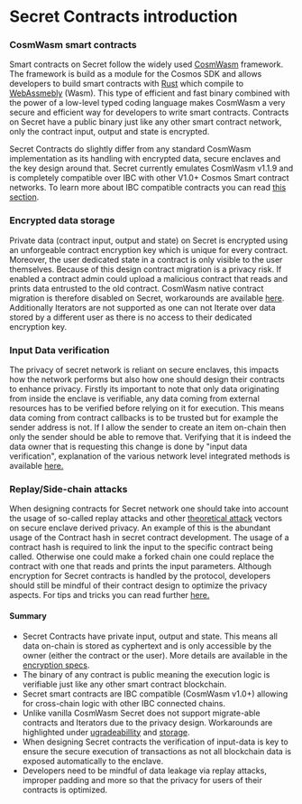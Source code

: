 # Secret Contracts introduction

### CosmWasm smart contracts

Smart contracts on Secret follow the widely used [CosmWasm](https://book.cosmwasm.com/) framework. The framework is build as a module for the Cosmos SDK and allows developers to build smart contracts with [Rust](https://doc.rust-lang.org/book/) which compile to [WebAssmebly](https://webassembly.org/) (Wasm). This type of efficient and fast binary combined with the power of a low-level typed coding language makes CosmWasm a very secure and efficient way for developers to write smart contracts. Contracts on Secret have a public binary just like any other smart contract network, only the contract input, output and state is encrypted.

Secret Contracts do slightly differ from any standard CosmWasm implementation as its handling with encrypted data, secure enclaves and the key design around that. Secret currently emulates CosmWasm v1.1.9 and is completely compatible over IBC with other V1.0+ Cosmos Smart contract networks. To learn more about IBC compatible contracts you can read [this section](broken-reference).

### Encrypted data storage

Private data (contract input, output and state) on Secret is encrypted using an unforgeable contract encryption key which is unique for every contract. Moreover, the user dedicated state in a contract is only visible to the user themselves. Because of this design contract migration is a privacy risk. If enabled a contract admin could upload a malicious contract that reads and prints data entrusted to the old contract. CosmWasm native contract migration is therefore disabled on Secret, workarounds are available [here](../development-concepts/contract-migration.md). Additionally Iterators are not supported as one can not Iterate over data stored by a different user as there is no access to their dedicated encryption key.&#x20;

### Input Data verification

The privacy of secret network is reliant on secure enclaves, this impacts how the network performs but also how one should design their contracts to enhance privacy. Firstly its important to note that only data originating from inside the enclave is verifiable, any data coming from external resources has to be verified before relying on it for execution. This means data coming from contract callbacks is to be trusted but for example the sender address is not. If I allow the sender to create an item on-chain then only the sender should be able to remove that. Verifying that it is indeed the data owner that is requesting this change is done by "input data verification", explanation of the various network level integrated methods is available [here.](../../overview-ecosystem-and-technology/techstack/privacy-technology/private-computation-and-consensus-flow/secret-contracts.md)

### Replay/Side-chain attacks

When designing contracts for Secret network one should take into account the usage of so-called replay attacks and other [theoretical attack](../../overview-ecosystem-and-technology/techstack/privacy-technology/theoretical-attacks.md) vectors on secure enclave derived privacy. An example of this is the abundant usage of the Contract hash in secret contract development. The usage of a contract hash is required to link the input to the specific contract being called. Otherwise one could make a forked chain one could replace the contract with one that reads and prints the input parameters. Although encryption for Secret contracts is handled by the protocol, developers should still be mindful of their contract design to optimize the privacy aspects. For tips and tricks you can read further [here.](broken-reference)

#### Summary

* Secret Contracts have private input, output and state. This means all data on-chain is stored as cyphertext and is only accessible by the owner (either the contract or the user). More details are available in the [encryption specs](../../overview-ecosystem-and-technology/techstack/privacy-technology/encryption-key-management/contract-state-encryption.md).
* The binary of any contract is public meaning the execution logic is verifiable just like any other smart contract blockchain.
* Secret smart contracts are IBC compatible (CosmWasm v1.0+) allowing for cross-chain logic with other IBC connected chains.
* Unlike vanilla CosmWasm Secret does not support migrate-able contracts and Iterators due to the privacy design. Workarounds are highlighted under [ugradeabillity](../development-concepts/contract-migration.md) and [storage](../contract-components/storage/keymap.md).
* When designing Secret contracts the verification of input-data is key to ensure the secure execution of transactions as not all blockchain data is exposed automatically to the enclave.
* Developers need to be mindful of data leakage via replay attacks, improper padding and more so that the privacy for users of their contracts is optimized.

